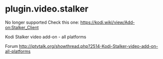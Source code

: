 # plugin.video.stalker

No longer supported
Check this one: https://kodi.wiki/view/Add-on:Stalker_Client

Kodi Stalker video add-on - all platforms

Forum
http://iptvtalk.org/showthread.php?2514-Kodi-Stalker-video-add-on-all-platforms
